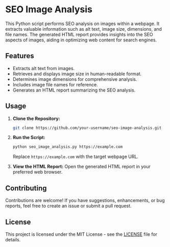 # SEO Image Analysis

This Python script performs SEO analysis on images within a webpage. It extracts valuable information such as alt text, image size, dimensions, and file names. The generated HTML report provides insights into the SEO aspects of images, aiding in optimizing web content for search engines.

## Features

- Extracts alt text from images.
- Retrieves and displays image size in human-readable format.
- Determines image dimensions for comprehensive analysis.
- Includes image file names for reference.
- Generates an HTML report summarizing the SEO analysis.

## Usage

1. **Clone the Repository:**
   ```bash
   git clone https://github.com/your-username/seo-image-analysis.git
   ```

2. **Run the Script:**
   ```bash
   python seo_image_analysis.py https://example.com
   ```

   Replace `https://example.com` with the target webpage URL.

3. **View the HTML Report:**
   Open the generated HTML report in your preferred web browser.

## Contributing

Contributions are welcome! If you have suggestions, enhancements, or bug reports, feel free to create an issue or submit a pull request.

## License

This project is licensed under the MIT License - see the [LICENSE](LICENSE) file for details.
